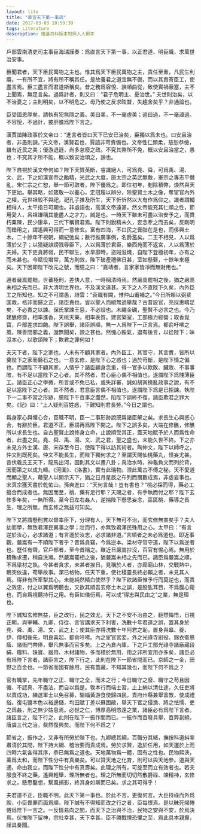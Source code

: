 ```yaml
---
layout: lite
title: "直言天下第一事疏"
date: 2017-03-03 10:59:39
tags: Literature
description: 維基百科版本對照人人網本
---
```


戶部雲南清吏司主事臣海瑞謹奏：爲直言天下第一事，以正君道、明臣職，求萬世治安事。

臣聞君者，天下臣民萬物之主也。惟其爲天下臣民萬物之主，責任至重，凡民生利瘼，一有所不宜，將有所不稱其任。是故養君之道宜無不備，而以其責寄臣工，使盡言焉。臣工盡言而君道斯稱矣。昔之務爲容悅、諛順曲從，致使實禍蔽塞，主不上聞焉，無足言矣。過爲計者，則又曰：“君子危明主、憂治世。” 夫世則治矣，以不治憂之；主則明矣，以不明危之。毋乃使之反求眩瞀，失趨舍矣乎？非通論也。


臣受國恩厚矣，請執有犯無隱之義。美曰美，不一毫虛美；過曰過，不一毫諱過。不容悅，不過計，披肝膽爲陛下言之。


漢賈誼陳政事於文帝曰：“進言者皆曰天下已安已治矣，臣獨以爲未也。曰安且治者，非愚則諛。”夫文帝，漢賢君也，賈誼非苛責備也。文帝性仁類柔，慈恕恭儉，雖有近民之美；優游退遜，尚多怠廢之政。不究其弊所不免，概以安且治當之，愚也；不究其才所不能，概以致安治頌之，諛也。


陛下自視於漢文帝何如？陛下天質英斷，睿識絕人，可爲堯、舜，可爲禹、湯、文、武，下之如漢宣帝之勵精，光武之大度，唐太宗之英武無敵，憲宗之專志平僭亂，宋仁宗之仁恕，舉一節可取者，陛下優爲之。即位初年，剗除積弊，煥然與天下更始。舉其略，如箴敬一以養心，定冠履以辨分，除聖賢土木之像，奪宦官內外之權，元世祖毀不與祀，祀孔子推及所生，天下忻忻然以大有作爲仰之。識者謂輔相得人，太平指日可期也。非虛語也，高漢文帝遠甚。然文帝能充其仁順之性，節用愛人，呂祖謙稱其能盡人之才力，誠是也。一時天下雖未可盡以治安予之，而貫朽粟陳，民少康阜，三代下稱賢君焉。陛下則銳精未久，妄念牽之而去矣，反剛明而錯用之，謂遙興可得而一意修玄。富有四海，不曰民之膏脂在是也，而侈興土木。二十餘年不視朝，綱紀弛矣；數行推廣事例，名爵濫矣。二王不相見，人以爲薄於父子；以猜疑誹謗戮辱臣下，人以爲薄於君臣，樂西苑而不返宮，人以爲薄於夫婦。天下吏貪將弱，民不聊生，水旱靡時，盜賊滋熾，自陛下登極初年，亦有之而未甚也。今賦役增常，萬方則效，陛下破產禮佛日甚，室如懸磬，十餘年來極矣。天下因即陛下改元之號，而臆之曰：“嘉靖者，言家家皆凈而無財用也。”


邇者嚴嵩罷黜，世蕃極刑，差快人意，一時稱清時焉。然嚴嵩罷相之後，猶之嚴嵩未相之先而已，非大清明世界也，不及漢文遠甚。天下之人不直陛下久矣，內外臣工之所知也。知之不可謂愚，詩雲：“袞職有闕，惟仲山甫補之。”今日所賴以弼棐匡救，格非而歸之正，諸臣責也，豈以聖人而絕無過舉哉？古昔設官，亮採惠疇足矣，不必責之以諫。保氏掌諫王惡，不必設也。木繩金礪，聖賢不必言之也。今乃建醮修齋，相率進香，天桃天藥，相率表賀。建宮築室，工部極力經營；取香覓寶，戶部差求四齣。陛下誤舉，諸臣誤順，無一人爲陛下一正言焉。都俞吁咈之風，陳善閉邪之義，邈無聞矣，諛之甚也。然愧心餒氣，退有後言，以從陛下；昧沒本心，以歌頌陛下；欺君之罪何如！


夫天下者，陛下之家也，人未有不顧其家者。內外臣工，其官守，其言責，皆所以奠陛下之家而磐石之也。一意玄修，是陛下心之惑也；過於苛斷，是陛下情之偏也。而謂陛下不顧其家，人情乎？諸臣顧身念重，得一官多以欺敗、臟敗、不事事敗，有不足以當陛下之心者。其不然者，君心臣心偶不相值也，遂謂陛下爲賤薄臣工。諸臣正心之學微，所言或不免已私，或失詳審，誠如胡寅撓亂政事之說，有不足以當陛下之心者。其不然者，君意臣言偶不相值也。遂謂陛下爲是已拒諫。執陛下一二事不當之形跡，臆陛下千百事之盡然，陷陛下誤終不復，諸臣欺君之罪大矣。《記》曰：“上人疑則百姓惑，下難知則君長勞。”今日之謂也。


爲身家心與懼心合，臣職不明，臣一二事形跡說既爲諸臣解之矣。求長生心與惑心合，有辭於臣，君道不正，臣請再爲陛下開之。陛下之誤多矣，大端在修醮，修醮所以求長生也。自古聖賢止說修身立命，止說順受其正，蓋天地賦予於人而爲性命者，此盡之矣。堯、舜、禹、湯、文、武之君，聖之盛也，未能久世不終。下之亦未見方外士漢、唐、宋存至今日，使陛下得以訪其術者。陶仲文，陛下以師呼之，仲文則既死矣。仲文不能長生，而陛下獨何求之？至謂天賜仙桃藥丸，怪妄尤甚。昔伏羲氏王天下，龍馬出河，因則其文以畫八卦；禹治水時，神龜負文而列於背，因而第之以成九疇。《河圖》、《洛書》，實有此瑞物。泄此萬古不傳之秘，天不愛道而顯之聖人，藉聖人以開示天下，猶之日月星辰之布列而曆數成焉，非虛妄事也。宋真宗獲天書於乾佑山，孫奭進曰：“天何言哉！豈有書也？”桃必採而得，藥必工搗合而成者也。無因而至，桃、藥有足行耶？天賜之者，有手執而付之耶？陛下玄修多年矣，一無所得。至今日左右姦人，逆揣陛下懸思妄念，區區桃、藥導之長生，理之所無，而玄修之無益可知矣。


陛下又將謂懸刑賞以督率臣下，分理有人，天下無可不治，而玄修無害矣乎？夫人幼而學，無致君澤民異事之學；壯而行，亦無致君澤民殊用之心。太甲曰：“有言逆於汝心，必求諸道；有言遜於汝志，必求諸非道。”言順者之未必爲道也。即近事觀，嚴嵩有一不順陛下者乎？昔爲貪竊，今爲逆本。梁材守官守道，陛下以爲逆者也。歷任有聲，官戶部者，至今首稱之。雖近日嚴嵩抄沒，百官有惕心焉。無用於積賄求遷，稍自洗滌。然嚴嵩罷相之後，猶嚴嵩未相之先而已。諸臣爲嚴嵩之順，不爲梁材之執。今甚者貪求，未甚者挨日。見稱於人者，亦廊廟山林，交戰熱中，鶻突依違，苟舉故事。潔已格物，任天下重，使社稷靈長終必賴之者，未見其人焉。得非有所牽掣其心，未能純然精白使然乎？陛下欲諸臣惟予行而莫逆也，而責之效忠，付之以翼爲明聽也，又欲其順吾玄修土木之誤，是股肱耳目，不爲腹心衛也，而自爲視聽持行之用。有臣如儀衍焉，可以成“得志與民由之”之業，無是理也。


陛下誠知玄修無益，臣之改行，民之效尤，天下之不安不治由之，翻然悔悟，日視正朝，與宰輔、九卿、侍從、言官講求天下利害，洗數十年君道之誤，置其身於堯、舜、禹、湯、文、武之上；使其臣亦得洗數十年阿君之恥，置身與皋、夔、伊、傅相後先，明良喜起，都俞吁咈。內之宦官宮妾，外之光祿寺廚役、錦衣衛恩蔭、諸衙門帶俸，舉凡無事而官多矣。上之內倉內庫，下之戶工部光祿寺諸廠藏段絹、糧料、珠寶、器用、木材諸物，多而積於無用，用之非所宜用亦多矣，諸臣必有爲陛下言者。諸臣言之，陛下行之，此則在陛下一節省間而已。京師之一金，田野之百金也。一節省而國有餘用，民有蓋藏，不知其幾也，而陛下何不爲之？


官有職掌，先年職守之正、職守之全，而未之行；今日職守之廢、職守之苟且因循、不認真、不盡法，而自以爲是。敦本行而端士習，止上納以清仕途，久任吏將以責成功，練選軍士以免召募，驅緇黃游食使歸四民，責府州縣兼舉富教，使成禮俗。復屯鹽本色以裕邊儲，均田賦丁差以蘇困敝，舉天下官之侵漁、將之怯懦、吏之爲姦，刑之無少姑息焉。必世之仁，博厚高明悠遠之業，諸臣必有爲陛下言者。諸臣言之，陛下行之，此則在陛下一振作間而已。一振作而百廢具舉，百弊剗絕，唐虞三代之治，粲然復興矣。而陛下何不爲之？


節省之，振作之，又非有所勞於陛下也。九卿總其綱，百職分其緒，撫按科道糾率肅清於其間，陛下持大綱、稽治要而責成焉。勞於求賢，逸於任用，如天運於上而四時六氣各得其序，恭已無爲之道也。天地萬物爲一體，固有之性也。民物熙浹，薰爲太和，而陛下性分中有真樂矣。可以贊天地之化育，則可以與天地參。道與天通，命由我立，而陛下性分中有真壽矣。此理之所有，可旋至而立有效者也。若夫服食不終之藥，遙興輕舉，理所無者也。理之所無而切切然散爵祿、竦精神，玄修求之，懸思鑿想，繫風捕影，終其身如斯而已矣。求之其可得乎！


夫君道不正，臣職不明，此天下第一事也。於此不言，更復何言。大臣持祿而外爲諛，小臣畏罪而面爲順，陛下誠有不得知而改之行之者，臣每恨焉。是以昧死竭惓惓爲陛下一言之。一反情易向之間，而天下之治與不治，民物之安與不安，於焉決焉。伏惟陛下留神，宗社幸甚，天下幸甚。臣不勝戰慄恐懼之至，爲此具本親齎，謹具奏聞。

